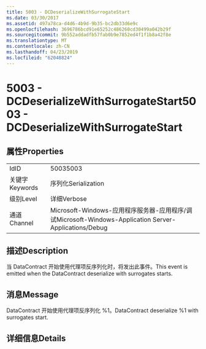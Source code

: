 ```yaml
---
title: 5003 - DCDeserializeWithSurrogateStart
ms.date: 03/30/2017
ms.assetid: 497a78ca-d4d6-4b9d-9b35-bc2db33d6e9c
ms.openlocfilehash: 3696786bcd91e65252c486260cd30499a042b29f
ms.sourcegitcommit: 9b552addadfb57fab0b9e7852ed4f1f1b8a42f8e
ms.translationtype: MT
ms.contentlocale: zh-CN
ms.lasthandoff: 04/23/2019
ms.locfileid: "62048824"
---
```

# <a name="5003---dcdeserializewithsurrogatestart"></a><span data-ttu-id="d7860-102">5003 - DCDeserializeWithSurrogateStart</span><span class="sxs-lookup"><span data-stu-id="d7860-102">5003 - DCDeserializeWithSurrogateStart</span></span>
## <a name="properties"></a><span data-ttu-id="d7860-103">属性</span><span class="sxs-lookup"><span data-stu-id="d7860-103">Properties</span></span>  
  
|||  
|-|-|  
|<span data-ttu-id="d7860-104">Id</span><span class="sxs-lookup"><span data-stu-id="d7860-104">ID</span></span>|<span data-ttu-id="d7860-105">5003</span><span class="sxs-lookup"><span data-stu-id="d7860-105">5003</span></span>|  
|<span data-ttu-id="d7860-106">关键字</span><span class="sxs-lookup"><span data-stu-id="d7860-106">Keywords</span></span>|<span data-ttu-id="d7860-107">序列化</span><span class="sxs-lookup"><span data-stu-id="d7860-107">Serialization</span></span>|  
|<span data-ttu-id="d7860-108">级别</span><span class="sxs-lookup"><span data-stu-id="d7860-108">Level</span></span>|<span data-ttu-id="d7860-109">详细</span><span class="sxs-lookup"><span data-stu-id="d7860-109">Verbose</span></span>|  
|<span data-ttu-id="d7860-110">通道</span><span class="sxs-lookup"><span data-stu-id="d7860-110">Channel</span></span>|<span data-ttu-id="d7860-111">Microsoft-Windows-应用程序服务器-应用程序/调试</span><span class="sxs-lookup"><span data-stu-id="d7860-111">Microsoft-Windows-Application Server-Applications/Debug</span></span>|  
  
## <a name="description"></a><span data-ttu-id="d7860-112">描述</span><span class="sxs-lookup"><span data-stu-id="d7860-112">Description</span></span>  
 <span data-ttu-id="d7860-113">当 DataContract 开始使用代理项反序列化时，将发出此事件。</span><span class="sxs-lookup"><span data-stu-id="d7860-113">This event is emitted when the DataContract deserialize with surrogates starts.</span></span>  
  
## <a name="message"></a><span data-ttu-id="d7860-114">消息</span><span class="sxs-lookup"><span data-stu-id="d7860-114">Message</span></span>  
 <span data-ttu-id="d7860-115">DataContract 开始使用代理项反序列化 %1。</span><span class="sxs-lookup"><span data-stu-id="d7860-115">DataContract deserialize %1 with surrogates start.</span></span>  
  
## <a name="details"></a><span data-ttu-id="d7860-116">详细信息</span><span class="sxs-lookup"><span data-stu-id="d7860-116">Details</span></span>
